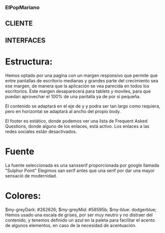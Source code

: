 ### ElPopMariano

## CLIENTE





## INTERFACES

# Estructura:

Hemos optado por una pagina con un margen responsivo que permite que entre pantallas de escritorio medianas y grandes 
parte del crecimiento sea ese margen, de manera que la aplicación se vea parecida en todos los escritorios.
Este margen desaparecerá para tablets y moviles, para que puedan aprovechar el 100% de una pantalla ya de por si pequeña.

El contenido se adaptará en el eje de y y podra ser tan largo como requiera, pero en horizontal se adaptará 
al ancho del propio body.

El footer es estático, donde podemos ver una lista de Frequent Asked Questions, donde alguno de los enlaces, está activo.
Los enlaces a las redes sociales están desactivados.


# Fuente 
La fuente seleccionada es una sansserif proporcionada por google llamada "Sulphur Point"
Elegimos san serif antes que una serif por dar una mayor sensació de modernidad.

# Colores:

$my-greyDark: #262626;
$my-greyMid: #58595b;
$my-blue: dodgerblue;
Hemos usado una escala de grises, por ser muy neutro y no distraer del contenido, y tenemos definido un azul en la paleta
para facilitar el acento de algunos elementos, en caso de la necesidad de acentuación. 



